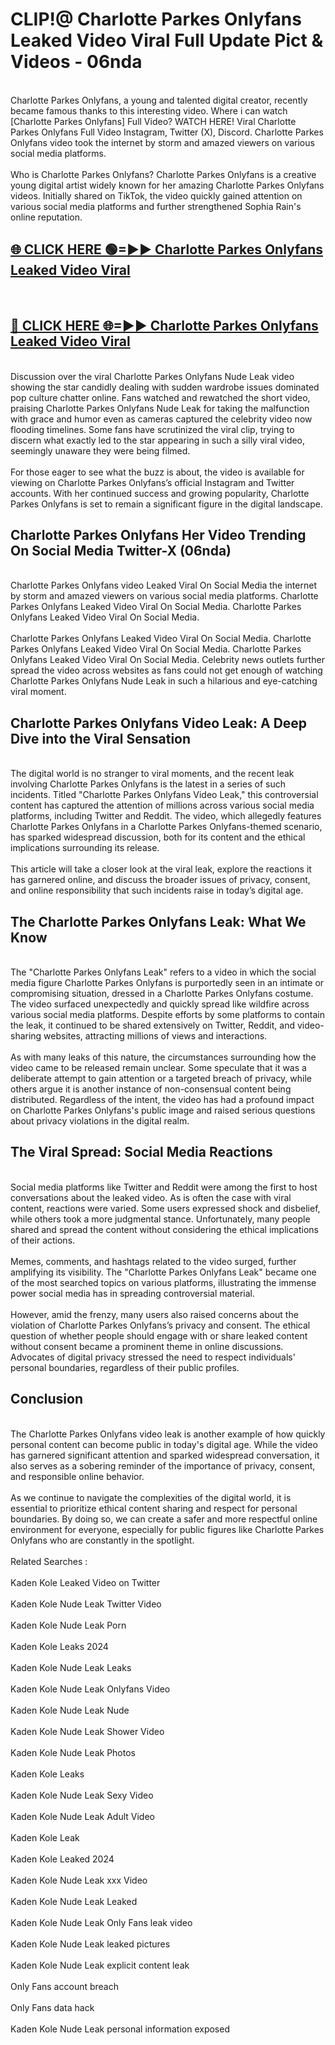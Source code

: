 # CLIP!@ Charlotte Parkes Onlyfans Leaked Video Viral Full Update Pict & Videos - 06nda
<br>
Charlotte Parkes Onlyfans, a young and talented digital creator, recently became famous thanks to this interesting video. Where i can watch [Charlotte Parkes Onlyfans] Full Video? WATCH HERE! Viral Charlotte Parkes Onlyfans Full Video Instagram, Twitter (X), Discord. Charlotte Parkes Onlyfans video took the internet by storm and amazed viewers on various social media platforms.
<br><br>
Who is Charlotte Parkes Onlyfans? Charlotte Parkes Onlyfans is a creative young digital artist widely known for her amazing Charlotte Parkes Onlyfans videos. Initially shared on TikTok, the video quickly gained attention on various social media platforms and further strengthened Sophia Rain's online reputation.
<br>
<h2><a href="https://bestclip.site?title=Charlotte_Parkes_Onlyfans">🌐 CLICK HERE 🟢=►► Charlotte Parkes Onlyfans Leaked Video Viral</a></h2>
<br>
<h2><a href="https://bestclip.site?title=Charlotte_Parkes_Onlyfans">🔴 CLICK HERE 🌐=►► Charlotte Parkes Onlyfans Leaked Video Viral</a></h2>
<br>
Discussion over the viral Charlotte Parkes Onlyfans Nude Leak video showing the star candidly dealing with sudden wardrobe issues dominated pop culture chatter online. Fans watched and rewatched the short video, praising Charlotte Parkes Onlyfans Nude Leak for taking the malfunction with grace and humor even as cameras captured the celebrity video now flooding timelines. Some fans have scrutinized the viral clip, trying to discern what exactly led to the star appearing in such a silly viral video, seemingly unaware they were being filmed.
<br><br>
For those eager to see what the buzz is about, the video is available for viewing on Charlotte Parkes Onlyfans’s official Instagram and Twitter accounts. With her continued success and growing popularity, Charlotte Parkes Onlyfans is set to remain a significant figure in the digital landscape.
<br>
<h2>Charlotte Parkes Onlyfans Her Video Trending On Social Media Twitter-X (06nda)</h2>
<br>
Charlotte Parkes Onlyfans video Leaked Viral On Social Media the internet by storm and amazed viewers on various social media platforms. Charlotte Parkes Onlyfans Leaked Video Viral On Social Media. Charlotte Parkes Onlyfans Leaked Video Viral On Social Media.
<br><br>
Charlotte Parkes Onlyfans Leaked Video Viral On Social Media. Charlotte Parkes Onlyfans Leaked Video Viral On Social Media. Charlotte Parkes Onlyfans Leaked Video Viral On Social Media. Celebrity news outlets further spread the video across websites as fans could not get enough of watching Charlotte Parkes Onlyfans Nude Leak in such a hilarious and eye-catching viral moment.
<br>
<h2>Charlotte Parkes Onlyfans Video Leak: A Deep Dive into the Viral Sensation</h2>
<br>
The digital world is no stranger to viral moments, and the recent leak involving Charlotte Parkes Onlyfans is the latest in a series of such incidents. Titled "Charlotte Parkes Onlyfans Video Leak," this controversial content has captured the attention of millions across various social media platforms, including Twitter and Reddit. The video, which allegedly features Charlotte Parkes Onlyfans in a Charlotte Parkes Onlyfans-themed scenario, has sparked widespread discussion, both for its content and the ethical implications surrounding its release.
<br><br>
This article will take a closer look at the viral leak, explore the reactions it has garnered online, and discuss the broader issues of privacy, consent, and online responsibility that such incidents raise in today’s digital age.
<br>
<h2>The Charlotte Parkes Onlyfans Leak: What We Know</h2>
<br>
The "Charlotte Parkes Onlyfans Leak" refers to a video in which the social media figure Charlotte Parkes Onlyfans is purportedly seen in an intimate or compromising situation, dressed in a Charlotte Parkes Onlyfans costume. The video surfaced unexpectedly and quickly spread like wildfire across various social media platforms. Despite efforts by some platforms to contain the leak, it continued to be shared extensively on Twitter, Reddit, and video-sharing websites, attracting millions of views and interactions.
<br><br>
As with many leaks of this nature, the circumstances surrounding how the video came to be released remain unclear. Some speculate that it was a deliberate attempt to gain attention or a targeted breach of privacy, while others argue it is another instance of non-consensual content being distributed. Regardless of the intent, the video has had a profound impact on Charlotte Parkes Onlyfans's public image and raised serious questions about privacy violations in the digital realm.
<br>
<h2>The Viral Spread: Social Media Reactions</h2>
<br>
Social media platforms like Twitter and Reddit were among the first to host conversations about the leaked video. As is often the case with viral content, reactions were varied. Some users expressed shock and disbelief, while others took a more judgmental stance. Unfortunately, many people shared and spread the content without considering the ethical implications of their actions.
<br><br>
Memes, comments, and hashtags related to the video surged, further amplifying its visibility. The "Charlotte Parkes Onlyfans Leak" became one of the most searched topics on various platforms, illustrating the immense power social media has in spreading controversial material.
<br><br>
However, amid the frenzy, many users also raised concerns about the violation of Charlotte Parkes Onlyfans’s privacy and consent. The ethical question of whether people should engage with or share leaked content without consent became a prominent theme in online discussions. Advocates of digital privacy stressed the need to respect individuals' personal boundaries, regardless of their public profiles.
<br>
<h2>Conclusion</h2>
<br>
The Charlotte Parkes Onlyfans video leak is another example of how quickly personal content can become public in today's digital age. While the video has garnered significant attention and sparked widespread conversation, it also serves as a sobering reminder of the importance of privacy, consent, and responsible online behavior.
<br><br>
As we continue to navigate the complexities of the digital world, it is essential to prioritize ethical content sharing and respect for personal boundaries. By doing so, we can create a safer and more respectful online environment for everyone, especially for public figures like Charlotte Parkes Onlyfans who are constantly in the spotlight.
<br><br>
Related Searches :
<br><br>
Kaden Kole Leaked Video on Twitter
<br><br>
Kaden Kole Nude Leak Twitter Video
<br><br>
Kaden Kole Nude Leak Porn
<br><br>
Kaden Kole Leaks 2024
<br><br>
Kaden Kole Nude Leak Leaks
<br><br>
Kaden Kole Nude Leak Onlyfans Video
<br><br>
Kaden Kole Nude Leak Nude
<br><br>
Kaden Kole Nude Leak Shower Video
<br><br>
Kaden Kole Nude Leak Photos
<br><br>
Kaden Kole Leaks
<br><br>
Kaden Kole Nude Leak Sexy Video
<br><br>
Kaden Kole Nude Leak Adult Video
<br><br>
Kaden Kole Leak
<br><br>
Kaden Kole Leaked 2024
<br><br>
Kaden Kole Nude Leak xxx Video
<br><br>
Kaden Kole Nude Leak Leaked
<br><br>
Kaden Kole Nude Leak Only Fans leak video
<br><br>
Kaden Kole Nude Leak leaked pictures
<br><br>
Kaden Kole Nude Leak explicit content leak
<br><br>
Only Fans account breach
<br><br>
Only Fans data hack
<br><br>
Kaden Kole Nude Leak personal information exposed